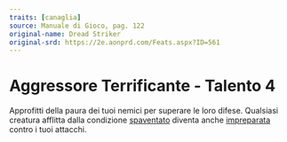 ```yaml
---
traits: [canaglia]
source: Manuale di Gioco, pag. 122
original-name: Dread Striker
original-srd: https://2e.aonprd.com/Feats.aspx?ID=561
---
```


# Aggressore Terrificante - Talento 4

Approfitti della paura dei tuoi nemici per superare le loro difese. Qualsiasi
creatura afflitta dalla condizione [spaventato](/condizioni/spaventato) diventa
anche [impreparata](/condizioni/impreparato) contro i tuoi attacchi.

